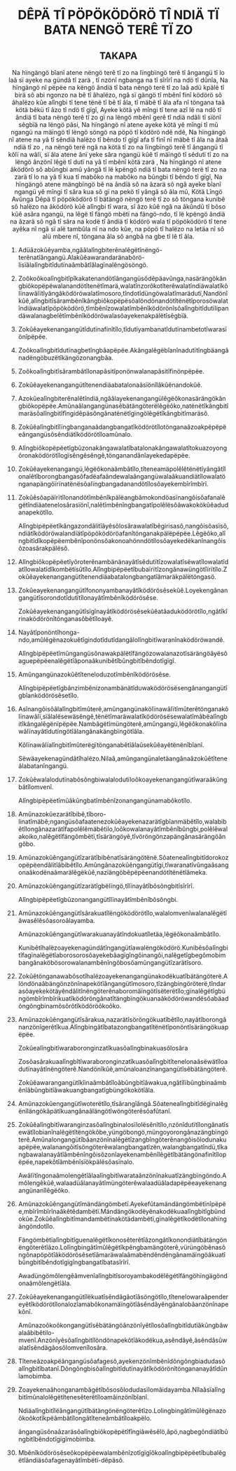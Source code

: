 <h1 align='center'>DÊPÄ TÎ PÖPÖKÖDÖRÖ TÎ NDIÄ TÏ BATA NENGÖ TERÊ TÏ ZO</h1>
<h2 align='center'>TAKAPA</h2>
<p align='center'>Na hïngängö bîanî atene nëngö terê tî zo na lïngbïngö terê tî ângangü tî lo laâ sï ayeke na gündâ tî zarä , tî nzönî ngbanga na tî sîrîrî na ndö tî dûnîa,
Na hïngängö nî pëpëe na këngö ândiä tî bata nëngö terë tî zo laâ adü kpälë tî birä sô abi ngonzo na bê tî âhalëzo, ngâ sï gängö tî mbênî finî ködörö sô âhalëzo kûe alîngbi tî tene tënë tî bê tî âla, tî mäbê tî âla afa nî töngana taâ kötä bêkü tî âzo tî ndö tî gïgî,
Ayeke kötä yê mîngi tî tene azî lë na ndö tî ândiä tî bata nëngö terê tî zo gï na lëngö mbênî gerê tî ndiä ndâli tî sïönî sêgbïä na lëngö pâsi,
Na hïngängö nî atene ayeke kötä yê mîngi tî mû ngangü na mäïngö tî lëngö söngö na pöpö tî ködörö ndê ndê,
Na hïngängö nî atene na yâ tî sêndiä halëzo tî bêndo tî gïgî afa tî finî nî mäbê tî âla na âtaâ ndiä tî zo , na nëngö terë ngâ na kötä tî zo na lïngbïngö terê tî ângangü tî kôlï na wâlï, sï âla atene ânï yeke sâra ngangü kûê tî mäïngö tî sêdutï tî zo na lëngö ânzönî lêgë tî dutï na yâ tî mbênî kötä zarä ,
Na hïngängö nî atene âködörö sô abûngbi amû yângâ tî lë kpëngö ndiä tî bata nëngö terë tî zo na zarä tî lo na yâ tî kua tî mabôko na mabôko na bûngbi tî bêndo tî gïgî,
Na hïngängö atene mängbïngö bê na ândiä sô na âzarä sô ngâ ayeke bîanî ngangü yê mîngi tî sâra kua sô gï na pekö tî yângâ sô âla mû,
Kötä Lîngö
Avûnga
Dêpä tî pöpöködörö tî bätängö nëngö terê tî zo sô
töngana kunibê sô halëzo na âködörö kûê alîngbi tî wara, sî âzo kûê ngâ na âkûndû tî bôso kûê asâra ngangü, na lêgë tî fängö mbëtï na fängö-ndo, tî lë kpëngö ândiä na âzarä sô ngâ tî sâra na kodë tî ândiä tî ködörö wala tî pöpöködörö tî tene ayêka nî ngâ sï alë tambûla nî na ndo kûe, na pöpö tî halëzo na letäa nî sô alü mbere nî, töngana âla sô angbâ na gbe tî lê tî âla.</p>
<ol>
  <li>
    <p>Adüâzokûêyamba,ngââlalîngbiterênalêgëtînëngö-terênatîângangü.Alakûêawarandaränabörö-lisïâlalîngbitîdutïnaâmbâtîâlagïnalêngösöngö.</p>
  </li>
  <li>
    <p>Zoôkoôkoalîngbitîpîkakatenandötîângangüsôdêpäavûnga,nasärängökângbiôkopëpëwalanandötîtenëtîmarä,walatînzorôkotîterêwalatîndiäwalatîkôlïnawâlïtîyângâködöröwalatîmosoro,tîndotîdüngöwalatîmarädutï,Nandönîkûê,alîngbitîsârambênîkângbiôkopëpësôalöndönandötîtënëtîporosöwalatîndiäwalatîpöpöködörö,tîmbênîzowalatîmbênîködörönîsôalîngbitîdutïlipandäwalanagbelêtîmbênîködöröwalasôayekenakpälëtîsêgbïä.</p>
  </li>
  <li>
    <p>Zokûêayekenangangütîdutïnafinîtîlo,tîdutïyambanatîdutïnambetotîwarasïönîpëpëe.</p>
  </li>
  <li>
    <p>Zoôkoalîngbitîdutïnagbetîngbâapëpëe.Akângalêgëbîanînadutïtîngbäangânadëngöbuzëtîkängözonangbâa.</p>
  </li>
  <li>
    <p>Zoôkoalîngbitîsârambâtîlonapâsitîponönwalanapâsitîfinönpëpëe.</p>
  </li>
  <li>
    <p>Zokûêayekenangangütîtenendiäabatalonaâsïönîlâkûênandokûê.</p>
  </li>
  <li>
    <p>Azokûealîngbiterênalêtîndiä,ngââlayekenangangülêgëôkonasärängökângbiôkopëpëe.Amûnaâlangangünasêbätängöterëlêgëôko,natënëtîkângbitîmaräsôalîngbitîfîngidêpäsôngânatënëtîgïngölêgëtîkângbitîmaräsô.</p>
  </li>
  <li>
    <p>Zokûêalîngbitîlïngbanganaâdangbangatîködörötîlotönganaâzoakpëpëpëeângangüsôsêndiätîködörötîloamûnalo.</p>
  </li>
  <li>
    <p>Alîngbiôkopëpëetîgbûzonakângawalatîbatalonakângawalatîtokuazoyongôronaködörötîlogïsêngêsêngê,tönganandânîayekedapëpëe.</p>
  </li>
  <li>
    <p>Zokûêayekenangangü,lêgëôkonaâmbâtîlo,tîteneamäpolêlêtënëtîyângâtîlonalêtîborongbangasôfadëafaândewalaângangüwalaâkuandiätîlowalatönganapängöïrïnatënësôalïngbangadanandötîlosôayekembîrîmbîrî.</p>
  </li>
  <li>
    <p>Zokûêsôapäïrïtîlonandötîmbênîkpälëangbâmokondöasïnangôisôafanalêgëtîndiäatenelosârasïönî,nalêtîmbênîngbangatîpolêlësôâwakokökûêadudanapekötîlo.</p>
    <p>Alîngbipëpëetîkângazondâlitîâyêsôlosârawalatîbêgirisasô,nangôisôasïsô,ndiätîködöröwalandïätîpöpöködöröafanîtönganakpälëpëpëe.Lêgëôko,alîngbitîdîkopëpëembênîponönsôakonoahönndötîlosôayekedëkanînangôisôzoasârakpälësô.</p>
  </li>
  <li>
    <p>Alîngbiôkopëpëetîyôroterênambänänayâtîsêdutïtîzowalatîsëwatîlowalatîdatîlowalatîdîkombëtïsûtîlo.Alîngbipëpëetîbubaïrïtîzongânawüngötîïrïtîlo.Zokûêayekenangangütîtenendiäabatalongbangatîâmaräkpälëtöngasö.</p>
  </li>
  <li>
    <p>Zokûeayekenangangütîfononyambanayâtîködörösêsekûê.Loyekengânangangütîsorondotîdutïtîlonayâtîmbênîködörösêse.</p>
    <p>Zokûêayekenangangütîsïgînayâtîködörösêsekûêatâaduködörötîlo,ngâtîkîrinaködörönîtönganasôbêtîloayê.</p>
  </li>
  <li>
    <p>Nayâtîponöntîhonga-ndo,amûlêgënazokuêtîgindotîdutîdangâlolîngbitîwaranînaködöröwandê.</p>
    <p>Alîngbipëpëetîmûngangüsônawakpälëtîfängözowalanazotîsärängöâyësôaguepëpëenalêgëtîâponaâkunibêtîbûngbitîbêndotîgïgî.</p>
  </li>
  <li>
    <p>Amûngangünazokûêtîteneloduzotîmbênîködörösêse.</p>
    <p>Alîngbipëpëetîgbânzimbênizonambänätîduwaködörösësengânangangütîgbîanködörösêsetîlo.</p>
  </li>
  <li>
    <p>Asînangôisôâlalîngbitîmûterê,amûngangünakölïnawâlïtîmûterêtönganakôlïnawâlï,sïâlalësewäsêngê,tënëtîmaräwalatîködörösësewalatîmâbëalîngbitîkângalêgënïpëpëe.Nambâgëtîmüngöterê,amûngangü,lêgëôkonakôlïnawâlïnayâtîdutïngötîâlangânakängbïngötîâla.</p>
    <p>Kôlïnawâlïalîngbitîmûterëgïtönganabêtîâlaûsekûêayêtënënîbîanî.</p>
    <p>Sëwäayekenagündâtîhalëzo.Nilaâ,amûngangünaletäangânaâzokûêtîteneâlabatanîngangü.</p>
  </li>
  <li>
    <p>Zokûêwalalodutïnabôsôngbiwalalodutïloôkoayekenangangütîwaraâkûngbâtîlomvenî.</p>
    <p>Alîngbipëpëetîmûâkûngbatîmbênîzonangangünamabôkotîlo.</p>
  </li>
  <li>
    <p>Amûnazokûezarätîbibê,tîboro-linatîmäbê;ngangüsôafaatenezokûêayekenazarätîgbîanmäbêtîlo,walabibêtîlongânazarätîfapolêlêmäbêtilo,loôkowalanayâtîmbênîbûngbi,polêlêwalakoiko,nalêgëtîfängômbëtï,tîsärängöyê,tîvöröngönzapängânasärängöângôbo.</p>
  </li>
  <li>
    <p>Amûnazokûêngangütîzarätîbibênatîsärängötënë.Sôatenealîngbitîdorokozopëpëendâlitîâbibêtîlo.Amûngânazokûêngangütîgi,tîwaranatîvûngaâsangonaâkodënaâmarälêgëkûê,nazïängöbêpëpëenandötîtënëtîâmeka.</p>
  </li>
  <li>
    <p>Amûnazokûêngangütîzarätîgbëlïngö,tîlïnayâtîbôsôngbitîsîrîrî.</p>
    <p>Alîngbipëpëetîgbûzonangangütîlïnayâtîmbênîbôsôngbi.</p>
  </li>
  <li>
    <p>Amûnazokûêngangütîsârakuatîlëngöködörötîlo,walalomvenîwalanalêgëtîâwasêlêsôasoroâlayamba.</p>
    <p>Amûnazokûêngangütîwarakuanayâtîndokuatîletäa,lêgëôkonaâmbâtîlo.</p>
    <p>Kunibêtîhalëzoayekenagündâtîngangütîawalëngöködörö.Kunibêsôalîngbitîfagïnalêgëtîaborosorosôayekebâagïgîngôinangôi,nalêgetîgbegômobimbangânaköbösorowalanambênîngôbosôamûngangütîzarätîsoro.</p>
  </li>
  <li>
    <p>Zokûêtönganawabôsotîhalëzoayekenangangünakodëkuatîbätängöterë.Alöndönaâbängönzönînapekötîângangütîmosoro,tîzängbingöröterë,tîndarasôayekekötäyêndâlitînëngöterênaboromäïngötîsëterëtîlo;gïnalêgëtîgbüngömbîrîmbîrikuatîködöröngânatîtängbïngökuanaâködöröwandësôabäadôngôngbinamôsôrôtîködöröôkoôko.</p>
  </li>
  <li>
    <p>Amûnazokûêngangütîsârakua,nazarätîsöröngökuatîbêtîlo,nayâtîborongânanzönîgerêtîkua.Alîngbingâtîbatazongbangatîtënëtîponöntîsärängökuapëpëe.</p>
    <p>Zokûealîngbitîwaraboronginzatîkuasôalîngbinakuasôlosâra</p>
    <p>Zosôasârakuaalîngbîtîwaraboronginzatîkuasôalîngbitîtenelonaâsëwätîloadutïnayâtînëngöterê.Nandönîkûê,amûnaloanzînangangütîsêbätängöterê.</p>
    <p>Zokûêawarangangütîkîinaâmbâtîloâbûngbitîâwakua,ngâtîlïbûngbinaâmbênîâbûngbitîâwakuangbangatîgbüngökokötîâla.</p>
  </li>
  <li>
    <p>Amûnazokûengangütîwoterëtîlo,tîsârangîângâ.Sôatenealîngbitîdëgïnalêgënîlängökâpätîkuangânaâlängötîwöngöterêsôafûtanî.</p>
  </li>
  <li>
    <p>Zokûêalîngbitîwaranginzasôalîngbinalosïlolësênîtîlo,nzönîdutïtîlongânatîsewätîlobianînalêgëtîtëngökôbe,yüngöbongö,müngoyorongânazängbïngöterê.Amûnalongangütîbâanzönînalêgëtîzangbîngöterênangôisôlodunakuapëpëe,walanangôitîsöngöterêwalangbangatîzën,walangbangatîndü,tîkangbawalanayâtîâmbênîngôisôzonîayekenambênîlêgëtîbätängönafinîtîlopëpëe,napekôtîâmbênîsïökpälësôasïnalo.</p>
    <p>Awâlïtîngonaâmolengêtîâlaalîngbitîwarataânzönînakuatîzängbïngöndo.Amôlengêkûê,walaadüâlanayâtîmüngöterêwalaadüâladapëpëeayekenangangünanîlêgëôko.</p>
  </li>
  <li>
    <p>Amûnazokûêngangütîmändängömbetï.Ayekefûtamändängömbëtïnîpëpëe,mbîrîmbîrînaâkêtêdambëtï.Mändängökodëyênakodëkuaalîngbitîgbûndokûe.Zokûêalîngbitîmandambëtïnakötädambëtï,gïnalêgëtîkodëtîlonahïngängöndotîlo.</p>
    <p>Fängömbëtïalîngbitîguenalêgëtîkonosêterêtîâzongâtîkonondiätîbätängönëngöterêtîâzo.Lolîngbingâtîmûlêgëtîkpêngbamängöterê,vürüngöbênasôngônapöpötîâködörösêsetîâmaräwalaâmabëndêndêngânamäïngöâkuatîbûngbitîbêndotîgïgîngbangatîbatasîrîrî.</p>
    <p>Awadüngömôlengêâmvenîalîngbitîsoroyambakodëlêgétîfängöhïngägöndonaâmôlengêtîâla.</p>
  </li>
  <li>
    <p>Zokûêayekenangangütîlëkuatîsêndâgâotîâsöngötîlo,tîtenelowaraâpendereyêtîködörötîlonalozîamabôkonamäïngötîâsêndâyêngânalobâanzönînapekônî.</p>
    <p>Amûnazoôkoôkongangütîsêbätängöânzönîyêtîlosôalîngbitîdutïâkûngbâwalaâbibêtilo-mvenî.Anzönîyêsôalîngbitîlöndönapekôtîâkodëkua,asêndâyê,âsêndâsûwalatîsêndägâosôlomvenîlosâra.</p>
  </li>
  <li>
    <p>Tîteneâzoakpëângangüsôafagesô,ayekenzönîmbênîdôngôngbiadudasôalîngbitîbatanî.Dôngôngbisôalîngbitîdutïnayâtîködörönîtöngananayâtîdûnîamobimba.</p>
  </li>
  <li>
    <p>Zoayekenaâhonganambâgëtîbôsosôlodudasïlomâidayamba.Nîlaâsïalîngbitîmûnalolêgëtîtenesêterêtîloamâinzönîbîanî.</p>
    <p>Ndiäalîngbitîlëângangütîbätängönëngöterêtîzo.Lolingbingâtîmûlêgënazoôkoôkotîkpëâmbâtîlongâtîteneâmbâtîloakpëlo.</p>
    <p>ângangüsônaâzaräsôalîngbiôkopëpëtîfîngiâwêsêlö,âpö,nagbegôndiätîbûngbitîbêndotîgïgîmobimba.</p>
  </li>
  <li>
    <p>Mbênîködörösêseôkopëpëewalambênîzotîgïgîôkoalîngbipëpëetîbubalêgëtîândiäsôafagenayâtîmbëtï-dêpäsô.</p>
  </li>
</ol>